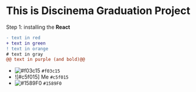 # This is Discinema Graduation Project

Step 1: installing the <b>React</b>   

```diff
- text in red
+ text in green
! text in orange
# text in gray
@@ text in purple (and bold)@@
```

- ![#f03c15](klam) `#f03c15`
- ![#c5f015] Me `#c5f015`
- ![#1589F0](https://placehold.co/15x15/1589F0/1589F0.png) `#1589F0`